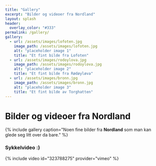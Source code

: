 ```yaml
---
title: "Gallery"
excerpt: "Bilder og videoer fra Nordland"
layout: splash
header:
  overlay_color: "#333"
permalink: /gallery/
gallery:
  - url: /assets/images/lofoten.jpg
    image_path: /assets/images/lofoten.jpg
    alt: "placeholder image 1"
    title: "Et fint bilde fra Lofoten"
  - url: /assets/images/rodoylova.jpg
    image_path: /assets/images/rodoylova.jpg
    alt: "placeholder image 2"
    title: "Et fint bilde fra Rødøyløva"
  - url: /assets/images/bronn.jpg
    image_path: /assets/images/bronn.jpg
    alt: "placeholder image 3"
    title: "Et fint bilde av Torghatten"
---
```


# Bilder og videoer fra Nordland

{% include gallery caption="Noen fine bilder fra **Nordland** som man kan glede seg litt over da bare." %}

### Sykkelvideo :)
{% include video id="323788275" provider="vimeo" %}
